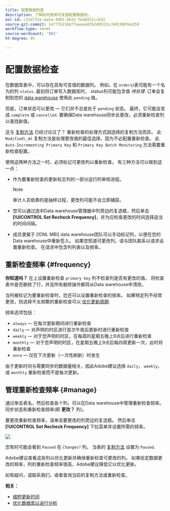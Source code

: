 ```yaml
---
title: 配置数据检查
description: 了解如何使用可变值配置数据列。
exl-id: c31ef32e-ba5a-4902-b632-fbab551cc632
source-git-commit: 14777b216bf7aaeea0fb2d0513cc94539034a359
workflow-type: tm+mt
source-wordcount: '563'
ht-degree: 0%

---
```


# 配置数据检查

在数据库表中，可以存在具有可变值的数据列。 例如，在 `orders`)表可能有一个名为的列 `status`. 最初将订单写入数据库时， status列可能包含值 _待处理_. 订单会复制到您的 [data warehouse](../data-warehouse-mgr/tour-dwm.md) 使用此 `pending` 值。

但是，订单状态可以更改 — 它们并不总是处于 `pending` 状态。 最终，它可能会变成 `complete` 或 `cancelled`. 要确保Data warehouse同步此更改，必须重新检查列以查找新值。

这与 [复制方法](../data-warehouse-mgr/cfg-replication-methods.md) 已经讨论过了？ 重新检查的处理方式因选择的复制方法而异。 此 `Modified\_At` 复制方法是处理更改值的最佳选择，因为不必配置重新检查。 此 `Auto-Incrementing Primary Key` 和 `Primary Key Batch Monitoring` 方法需要重新检查配置。

使用这两种方法之一时，必须标记可更改列以重新检查。 有三种方法可以做到这一点：

* 作为要重新检查的更新标志列的一部分运行的审核进程。

   >[!NOTE]
   >
   >审计人员依靠的是抽样过程，更改列可能不会立即捕获。

* 您可以通过选中Data warehouse管理器中列旁边的复选框，然后单击 **[!UICONTROL Set Recheck Frequency]**，并为应检查更改的时间选择适当的时间间隔。
* 成员隶属于 [!DNL MBI] data warehouse团队可以手动标记列，以便在您的Data warehouse中重新签入。 如果您知道可更改列，请与团队联系以请求设置重新检查。 在请求中包含列列表以及频率。

## 重新检查频率 {#frequency}

**你知道吗？**
在上设置重新检查 `primary key` 列不检查列是否有更改的值。 将检查表中是否删除了行，并且所有删除操作都将从Data warehouse中清除。

当列被标记为要重新检查时，您还可以设置重新检查的频率。 如果特定列不经常更改，则选择不太频繁的重新检查可以 [优化更新周期](../../best-practices/reduce-update-cycle-time.md).

频率选项包括：

* `always`  — 在每次更新期间进行重新检查
* `daily`  — 对声明的时区进行首次午夜后更新时进行重新检查
* `weekly`  — 对于您声明的时区，在每周的星期五晚上9点后进行重新检查
* `monthly`  — 对于您声明的时区，在星期五晚上9点后每四周更新一次，此时将重新检查
* `once`  — 仅在下次更新（一次性刷新）时发生

由于更新时间与需要同步的数据量相关，因此Adobe建议选择 `daily`， `weekly`，或 `monthly` 重新检查而不是每次更新。

## 管理重新检查频率 {#manage}

通过单击表名，然后检查各个列，可以在Data warehouse中管理重新检查频率。 同步状态和重新检查频率(即 **更改？** 列)。

要更改重新检查频率，请单击要更改的列旁边的复选框。 然后单击 **[!UICONTROL Set Recheck Frequency]** 下拉菜单并设置所需的频率。

![](../../assets/dwm-recheck.png)

您有时可能会看到 `Paused` 在 `Changes?` 列。 当表的 [复制方法](../../data-analyst/data-warehouse-mgr/cfg-data-rechecks.md) 设置为 `Paused`.

Adobe建议查看这些列以优化更新并确保重新检查可更改的列。 如果给定数据更改的频率，列的重新检查频率很高，Adobe建议降低它以优化更新。

如有疑问，请联系我们，或者查询当前的复制方法或重新检查。

**相关：**

* [缩短更新时间](../../best-practices/reduce-update-cycle-time.md)
* [优化数据库以进行分析](../../best-practices/opt-db-analysis.md)
